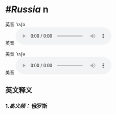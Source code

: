 # ***\#Russia*** n
英音 'rʌʃə  
英音
<audio src="./media/Russia1.aac" controls="controls"></audio>

美音 'rʌʃə  
美音
<audio src="./media/Russia.aac" controls="controls"></audio>



  

英文释义
---
### 1.*高义频：* **俄罗斯**  


